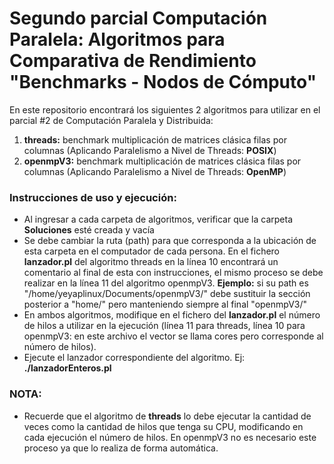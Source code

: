 # Segundo parcial Computación Paralela: Algoritmos para Comparativa de Rendimiento "Benchmarks - Nodos de Cómputo"

En este repositorio encontrará los siguientes 2 algoritmos para utilizar en el parcial #2 de Computación Paralela y Distribuida:
1. **threads:** benchmark multiplicación de matrices clásica filas por columnas (Aplicando Paralelismo a Nivel de Threads: **POSIX**)
2. **openmpV3:** benchmark multiplicación de matrices clásica filas por columnas (Aplicando Paralelismo a Nivel de Threads: **OpenMP**)

### Instrucciones de uso y ejecución:

* Al ingresar a cada carpeta de algoritmos, verificar que la carpeta **Soluciones** esté creada y vacía
* Se debe cambiar la ruta (path) para que corresponda a la ubicación de esta carpeta en el computador de cada persona. En el fichero **lanzador.pl** del algoritmo threads en la línea 10 encontrará un comentario al final de esta con instrucciones, el mismo proceso se debe realizar en la línea 11 del algoritmo openmpV3.
**Ejemplo:** si su path es "/home/yeyaplinux/Documents/openmpV3/" debe sustituir la sección posterior a "home/" pero manteniendo siempre al final "openmpV3/" 
* En ambos algoritmos, modifique en el fichero del **lanzador.pl** el número de hilos a utilizar en la ejecución (línea 11 para threads, línea 10 para openmpV3: en este archivo el vector se llama cores pero corresponde al número de hilos).
* Ejecute el lanzador correspondiente del algoritmo. Ej: **./lanzadorEnteros.pl**

### NOTA:
* Recuerde que el algoritmo de **threads** lo debe ejecutar la cantidad de veces como la cantidad de hilos que tenga su CPU, modificando en cada ejecución el número de hilos. En openmpV3 no es necesario este proceso ya que lo realiza de forma automática.
